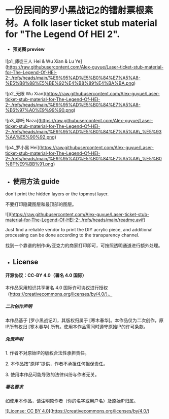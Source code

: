 # 一份民间的罗小黑战记2的镭射票根素材。A folk laser ticket stub material for "The Legend Of HEI 2".



* #### **预览图 preview**

!\[p1\_师徒三人 Hei \& Wu Xian \& Lu Ye](https://raw.githubusercontent.com/Alex-guyue/Laser-ticket-stub-material-for-The-Legend-Of-HEI-2-./refs/heads/main/%E9%95%AD%E5%B0%84%E7%A5%A8-%E5%B8%88%E5%BE%92%E4%B8%89%E4%BA%BA.png)

!\[p2\_无限 Wu Xian](https://raw.githubusercontent.com/Alex-guyue/Laser-ticket-stub-material-for-The-Legend-Of-HEI-2-./refs/heads/main/%E9%95%AD%E5%B0%84%E7%A5%A8-%E6%97%A0%E9%99%90.png)

!\[p3\_哪吒 Naza](https://raw.githubusercontent.com/Alex-guyue/Laser-ticket-stub-material-for-The-Legend-Of-HEI-2-./refs/heads/main/%E9%95%AD%E5%B0%84%E7%A5%A8\_%E5%93%AA%E5%90%92.png)

!\[p4\_罗小黑 Hei](https://raw.githubusercontent.com/Alex-guyue/Laser-ticket-stub-material-for-The-Legend-Of-HEI-2-./refs/heads/main/%E9%95%AD%E5%B0%84%E7%A5%A8\_%E5%B0%8F%E9%BB%91.png)



* ## 使用方法 guide

don't print the hidden layers or the topmost layer.

不要打印隐藏图层和最顶部的图层。

!\[](https://raw.githubusercontent.com/Alex-guyue/Laser-ticket-stub-material-for-The-Legend-Of-HEI-2-./refs/heads/main/readme.avif)



Just find a reliable vendor to print the DIY acrylic piece, and additional processing can be done according to the transparency channel.

找到一个靠谱的制作diy亚克力的商家打印即可，可按照透明通道进行额外处理。



* ## License

#### 开源协议：CC-BY 4.0（署名 4.0 国际）



本作品采用知识共享署名 4.0 国际许可协议进行授权（https://creativecommons.org/licenses/by/4.0/）。



##### 二次创作声明

本作品基于 \[罗小黑战记2]，其版权归属于 \[寒木春华]。本作品仅为二次创作，原IP所有权归 \[寒木春华] 所有。使用本作品需同时遵守原始IP的许可条款。



##### 免责声明

1\. 作者不对原始IP的版权合法性承担责任。

2\. 本作品按“原样”提供，作者不承担任何担保责任。

3\. 使用本作品可能导致的法律纠纷与作者无关。



##### 署名要求

如使用本作品，请注明原作者（你的名字或用户名）及原始IP归属。

[!\[License: CC BY 4.0](https://img.shields.io/badge/License-CC%20BY%204.0-lightgrey.svg)](https://creativecommons.org/licenses/by/4.0/)

